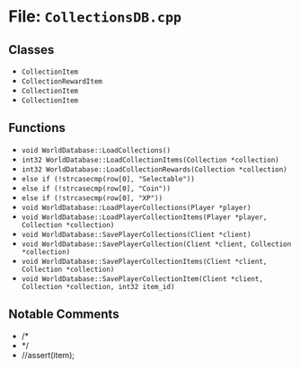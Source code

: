 # File: `CollectionsDB.cpp`

## Classes

- `CollectionItem`
- `CollectionRewardItem`
- `CollectionItem`
- `CollectionItem`

## Functions

- `void WorldDatabase::LoadCollections()`
- `int32 WorldDatabase::LoadCollectionItems(Collection *collection)`
- `int32 WorldDatabase::LoadCollectionRewards(Collection *collection)`
- `else if (!strcasecmp(row[0], "Selectable"))`
- `else if (!strcasecmp(row[0], "Coin"))`
- `else if (!strcasecmp(row[0], "XP"))`
- `void WorldDatabase::LoadPlayerCollections(Player *player)`
- `void WorldDatabase::LoadPlayerCollectionItems(Player *player, Collection *collection)`
- `void WorldDatabase::SavePlayerCollections(Client *client)`
- `void WorldDatabase::SavePlayerCollection(Client *client, Collection *collection)`
- `void WorldDatabase::SavePlayerCollectionItems(Client *client, Collection *collection)`
- `void WorldDatabase::SavePlayerCollectionItem(Client *client, Collection *collection, int32 item_id)`

## Notable Comments

- /*
- */
- //assert(item);
